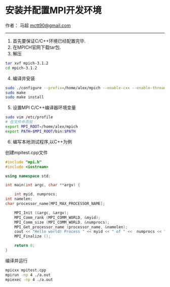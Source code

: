 # 安装并配置MPI开发环境

作者： 马超 mctt90@gmail.com

---

1. 首先要保证C/C++环境已经配置完毕.
2. 在MPICH官网下载tar包.
3. 解压
```bash
tar xvf mpich-3.1.2
cd mpich-3.1.2
```

4. 编译并安装

```bash
sudo ./configure --prefix=/home/alex/mpich --enable-cxx --enable-threads=multiple --enable-sharedlibs=gcc --with-mpe --disable-f77 --disable-f90 --disable-fortran
sudo make
sudo make install
```

5. 设置MPI C/C++编译器环境变量

```bash
sudo vim /etc/profile
# 在文件中添加
export MPI_ROOT=/home/alex/mpich
export PATH=$MPI_ROOT/bin:$PATH
```

6. 编写本地测试程序,以C++为例

创建mpitest.cpp文件

```c++
#include "mpi.h"
#include <iostream>

using namespace std;

int main(int argc, char **argv) {

    int myid, numprocs;
int namelen;
char processor_name[MPI_MAX_PROCESSOR_NAME];

    MPI_Init (&argc, &argv);
    MPI_Comm_rank (MPI_COMM_WORLD, &myid);
    MPI_Comm_size (MPI_COMM_WORLD, &numprocs);
    MPI_Get_processor_name (processor_name, &namelen);
    cout << "Hello world! Process " << myid << " of " <<  numprocs << " on " << processor_name;
    MPI_Finalize ();

    return 0;
}
```

编译并运行
```bash
mpicxx mpitest.cpp
mpirun -np 4 ./a.out
mpiexec -np 4 ./a.out
```

















